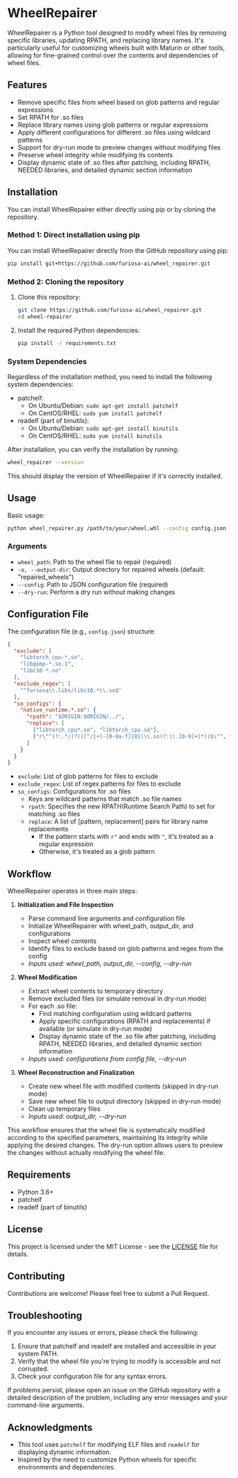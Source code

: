 # WheelRepairer

WheelRepairer is a Python tool designed to modify wheel files by removing specific libraries, updating RPATH, and replacing library names. It's particularly useful for customizing wheels built with Maturin or other tools, allowing for fine-grained control over the contents and dependencies of wheel files.

## Features

- Remove specific files from wheel based on glob patterns and regular expressions
- Set RPATH for .so files
- Replace library names using glob patterns or regular expressions
- Apply different configurations for different .so files using wildcard patterns
- Support for dry-run mode to preview changes without modifying files
- Preserve wheel integrity while modifying its contents
- Display dynamic state of .so files after patching, including RPATH, NEEDED libraries, and detailed dynamic section information
## Installation

You can install WheelRepairer either directly using pip or by cloning the repository.

### Method 1: Direct installation using pip

You can install WheelRepairer directly from the GitHub repository using pip:

```bash
pip install git+https://github.com/furiosa-ai/wheel_repairer.git
```

### Method 2: Cloning the repository

1. Clone this repository:
   ```bash
   git clone https://github.com/furiosa-ai/wheel_repairer.git
   cd wheel-repairer
   ```

2. Install the required Python dependencies:
   ```bash
   pip install -r requirements.txt
   ```

### System Dependencies

Regardless of the installation method, you need to install the following system dependencies:

- patchelf:
  - On Ubuntu/Debian: `sudo apt-get install patchelf`
  - On CentOS/RHEL: `sudo yum install patchelf`
- readelf (part of binutils):
  - On Ubuntu/Debian: `sudo apt-get install binutils`
  - On CentOS/RHEL: `sudo yum install binutils`

After installation, you can verify the installation by running:

```bash
wheel_repairer --version
```

This should display the version of WheelRepairer if it's correctly installed.

## Usage

Basic usage:

```bash
python wheel_repairer.py /path/to/your/wheel.whl --config config.json --dry-run
```

### Arguments

- `wheel_path`: Path to the wheel file to repair (required)
- `-o, --output-dir`: Output directory for repaired wheels (default: "repaired_wheels")
- `--config`: Path to JSON configuration file (required)
- `--dry-run`: Perform a dry run without making changes

## Configuration File

The configuration file (e.g., `config.json`) structure:

```json
{
  "exclude": [
    "libtorch_cpu-*.so",
    "libgomp-*.so.1",
    "libc10-*.so"
  ],
  "exclude_regex": [
    "^furiosa\\.libs/libc10.*\\.so$"
  ],
  "so_configs": {
    "native_runtime.*.so": {
      "rpath": "$ORIGIN:$ORIGIN/../",
      "replace": [
        ["libtorch_cpu*.so", "libtorch_cpu.so"],
        ["r\"^(?:.*/)?(([^/]+)-[0-9a-f]{8}(\\.so(?:\\.[0-9]+)*))$\"", "(\\2\\3)"]
      ]
    }
  }
}
```

- `exclude`: List of glob patterns for files to exclude
- `exclude_regex`: List of regex patterns for files to exclude
- `so_configs`: Configurations for .so files
  - Keys are wildcard patterns that match .so file names
  - `rpath`: Specifies the new RPATH(Runtime Search Path) to set for matching .so files
  - `replace`: A list of [pattern, replacement] pairs for library name replacements
    - If the pattern starts with `r"` and ends with `"`, it's treated as a regular expression
    - Otherwise, it's treated as a glob pattern

## Workflow

WheelRepairer operates in three main steps:

1. **Initialization and File Inspection**
   - Parse command line arguments and configuration file
   - Initialize WheelRepairer with wheel_path, output_dir, and configurations
   - Inspect wheel contents
   - Identify files to exclude based on glob patterns and regex from the config
   - *Inputs used: wheel_path, output_dir, --config, --dry-run*

2. **Wheel Modification**
   - Extract wheel contents to temporary directory
   - Remove excluded files (or simulate removal in dry-run mode)
   - For each .so file:
     - Find matching configuration using wildcard patterns
     - Apply specific configurations (RPATH and replacements) if available (or simulate in dry-run mode)
     - Display dynamic state of the .so file after patching, including RPATH, NEEDED libraries, and detailed dynamic section information
   - *Inputs used: configurations from config file, --dry-run*

3. **Wheel Reconstruction and Finalization**
   - Create new wheel file with modified contents (skipped in dry-run mode)
   - Save new wheel file to output directory (skipped in dry-run mode)
   - Clean up temporary files
   - *Inputs used: output_dir, --dry-run*

This workflow ensures that the wheel file is systematically modified according to the specified parameters, maintaining its integrity while applying the desired changes. The dry-run option allows users to preview the changes without actually modifying the wheel file.

## Requirements

- Python 3.6+
- patchelf
- readelf (part of binutils)

## License

This project is licensed under the MIT License - see the [LICENSE](LICENSE) file for details.

## Contributing

Contributions are welcome! Please feel free to submit a Pull Request.

## Troubleshooting

If you encounter any issues or errors, please check the following:

1. Ensure that patchelf and readelf are installed and accessible in your system PATH.
2. Verify that the wheel file you're trying to modify is accessible and not corrupted.
3. Check your configuration file for any syntax errors.

If problems persist, please open an issue on the GitHub repository with a detailed description of the problem, including any error messages and your command-line arguments.

## Acknowledgments

- This tool uses `patchelf` for modifying ELF files and `readelf` for displaying dynamic information.
- Inspired by the need to customize Python wheels for specific environments and dependencies.